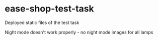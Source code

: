 # ease-shop-test-task

Deployed static files of the test task

Night mode doesn't work properly - no night mode images for all lamps
